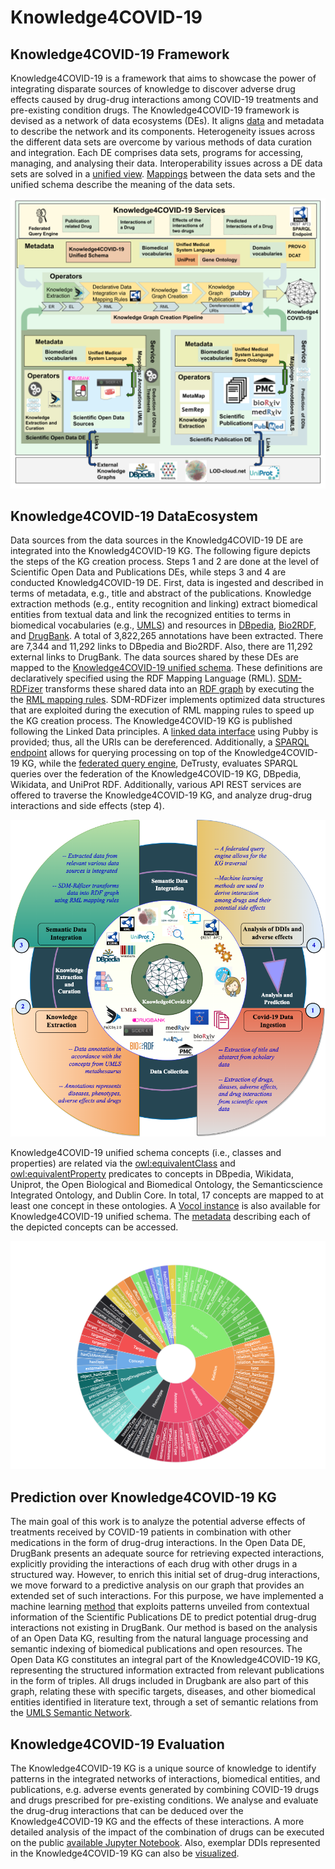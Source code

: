 # Knowledge4COVID-19

## Knowledge4COVID-19 Framework
Knowledge4COVID-19 is a framework that aims to showcase the power of integrating disparate sources of knowledge to discover adverse drug effects caused by drug-drug interactions among COVID-19 treatments and pre-existing condition drugs. The Knowledge4COVID-19 framework is devised as a network of data ecosystems (DEs). It aligns [data](https://tib.eu/cloud/s/dfzsdM8eEXxwf5m) and metadata to describe the network and its components. Heterogeneity issues across the different data sets are overcome by various methods of data curation and integration. Each DE comprises data sets, programs for accessing, managing, and analysing their data. Interoperability issues across a DE data sets are solved in a [unified view](https://github.com/SDM-TIB/Knowledge4COVID-19/blob/main/KGC-DIS/K4Covid-19UnifiedSchema.ttl). [Mappings](https://github.com/SDM-TIB/Knowledge4COVID-19/tree/main/KGC-DIS/CSV2RDF-RMLMappingRules) between the data sets and the unified schema describe the meaning of the data sets.

![Knowledge4COVID-19 DataEcosystem](https://github.com/SDM-TIB/Knowledge4COVID-19/blob/main/images/K4COVID-19DES.png "Knowledge4COVID-19 DE")

## Knowledge4COVID-19 DataEcosystem
Data sources from the data sources in the Knowledg4COVID-19 DE are integrated into the Knowledg4COVID-19 KG. The following figure depicts the steps of the KG creation process. Steps 1 and 2 are done at the level of Scientific Open Data and Publications DEs, while steps 3 and 4 are conducted Knowledg4COVID-19 DE. First, data is ingested and described in terms of metadata, e.g., title and abstract of the publications. Knowledge extraction methods (e.g., entity recognition and linking) extract biomedical entities from textual data and link the recognized entities to terms in biomedical vocabularies (e.g., [UMLS](https://www.nlm.nih.gov/research/umls/index.html)) and resources in [DBpedia](https://www.dbpedia.org/), [Bio2RDF](https://bio2rdf.org/), and [DrugBank](https://go.drugbank.com/). A total of 3,822,265 annotations have been extracted. There are 7,344 and 11,292 links to DBpedia and Bio2RDF. Also, there are 11,292 external links to DrugBank. The data sources shared by these DEs are mapped to the [Knowledge4COVID-19 unified schema](https://github.com/SDM-TIB/Knowledge4COVID-19/blob/main/KGC-DIS/K4Covid-19UnifiedSchema.ttl). These definitions are declaratively specified using the RDF Mapping Language (RML). [SDM-RDFizer](https://github.com/SDM-TIB/SDM-RDFizer) transforms these shared data into an [RDF graph](https://labs.tib.eu/sdm/covid19kg/sparql) by executing the the [RML mapping rules](https://github.com/SDM-TIB/Knowledge4COVID-19/tree/main/KGC-DIS/CSV2RDF-RMLMappingRules). SDM-RDFizer implements optimized data structures that are exploited during the execution of RML mapping rules to speed up the KG creation process. The Knowledge4COVID-19 KG is published following the Linked Data principles. A [linked data interface](https://research.tib.eu/covid-19/page/entity/C0168273) using Pubby is provided; thus, all the URIs can be dereferenced. Additionally, a [SPARQL endpoint](https://labs.tib.eu/sdm/covid19kg/sparql) allows for querying processing on top of the Knowledge4COVID-19 KG, while the [federated query engine](https://labs.tib.eu/sdm/k4covid-query-engine/sparql), DeTrusty, evaluates SPARQL queries over the federation of the Knowledge4COVID-19 KG, DBpedia, Wikidata, and UniProt RDF. Additionally, various API REST services are offered to traverse the Knowledge4COVID-19 KG, and analyze drug-drug interactions and side effects (step 4).

![Knowledge4COVID-19 KG Pipeline](https://github.com/SDM-TIB/Knowledge4COVID-19/blob/main/images/K4covidpipeline.png "Knowledge4COVID-19 Workflow")

Knowledge4COVID-19 unified schema concepts (i.e., classes and properties) are related via the [owl:equivalentClass](https://www.w3.org/TR/owl-ref/#equivalentClass-def) and [owl:equivalentProperty](https://www.w3.org/TR/owl-ref/#equivalentProperty-def) predicates to concepts in DBpedia, Wikidata, Uniprot, the Open Biological and Biomedical Ontology, the Semanticscience Integrated Ontology, and Dublin Core. In total, 17 concepts are mapped to at least one concept in these ontologies. A [Vocol instance](http://ontology.tib.eu/K4COVID-19/) is also available for Knowledge4COVID-19 unified schema. The [metadata](http://ontology.tib.eu/K4COVID-19/documentation) describing each of the depicted concepts can be accessed. 

![Knowledge4COVID-19 UnifiedSchema Classes vs Attributes](https://github.com/SDM-TIB/Knowledge4COVID-19/blob/main/images/classesVersusAttributes.png "Knowledge4COVID-19 Unified Schema Classes and Properties")
## Prediction over Knowledge4COVID-19 KG
The main goal of this work is to analyze the potential adverse effects of treatments received by COVID-19 patients in combination with other medications in the form of drug-drug interactions. In the Open Data DE, DrugBank presents an adequate source for retrieving expected interactions, explicitly providing the interactions of each drug with other drugs in a structured way. However, to enrich this initial set of drug-drug interactions, we move forward to a predictive analysis on our graph that provides an extended set of such interactions. For this purpose, we have implemented a machine learning [method](https://github.com/kbogas/DDI_BLKG) that exploits patterns unveiled from contextual information of the Scientific Publications DE to predict potential drug-drug interactions not existing in DrugBank. Our method is based on the analysis of an Open Data KG, resulting from the natural language processing and semantic indexing of biomedical publications and open resources. The Open Data KG constitutes an integral part of the Knowledge4COVID-19 KG, representing the structured information extracted from relevant publications in the form of triples. All drugs included in Drugbank are also part of this graph, relating these with specific targets, diseases, and other biomedical entities identified in literature text, through a set of semantic relations from the [UMLS Semantic Network](https://www.nlm.nih.gov/research/umls/META3_current_relations.html).

## Knowledge4COVID-19 Evaluation
<!---We illustrate the analytical support provided by Knowledge4COVID-19. We analyze relevant adverse effects that may be produced as a result of interactions among drugs to treat COVID-19 and the most common pre-existing conditions. The figure below depicts the adverse effects commonly reported during the treatments of hypertension, asthma, and diabetes: 

![AdverseEffect](https://github.com/SDM-TIB/Knowledge4COVID-19/blob/main/images/adverseEffectPerComorbidity.png "AdverseEffect")

A wide range of adverse effects may be triggered, but the top-5 most frequent affect the blood counts (e.g., Agranulocytosis, Eosinophilia, Pyuria, and Aplastic anemia), cardiovascular disorders (e.g., Thrombophlebitis and Hypotension), skim and hair problems (e.g., Alopecia, Pruritus, Exanthema), eye conditions (e.g., Glaucoma), and autoimmune disorders (e.g., Hypersensitivity). These adverse effects may be worsened during a SARS-CoV-2 infection, thus, patients with suffering from these pre-existing conditions should be carefully treated. 
Additionally, we evaluate the effects of the interactions (DDIs) between the drugs used to treat hypertension and COVID-19:
![Hypertensive](https://github.com/SDM-TIB/Knowledge4COVID-19/blob/main/images/Hypertensive.png "Hypertensive")

As observed, a large number of DDIs may exist and generate serious conditions like QT prolongation. They results suggest that COVID-19 patients receiving treatments for pre-existing conditions need to be carefully treated.--->

The Knowledge4COVID-19 KG is a unique source of knowledge to identify patterns in the integrated networks of interactions, biomedical entities, and publications, e.g. adverse events generated by combining COVID-19 drugs and drugs prescribed for pre-existing conditions. We analyse and evaluate the drug-drug interactions that can be deduced over the Knowledge4COVID-19 KG and the effects of these interactions. A more detailed analysis of the impact of the combination of drugs can be executed on the public [available Jupyter Notebook](https://colab.research.google.com/drive/146-oQTxDpZQoOifKY6iafaEwuupH7q3t#scrollTo=ZMmLkkoE9XO0). Also, exemplar DDIs represented in the Knowledge4COVID-19 KG can also be [visualized](https://youtu.be/7YsTYJzRfR0). 
